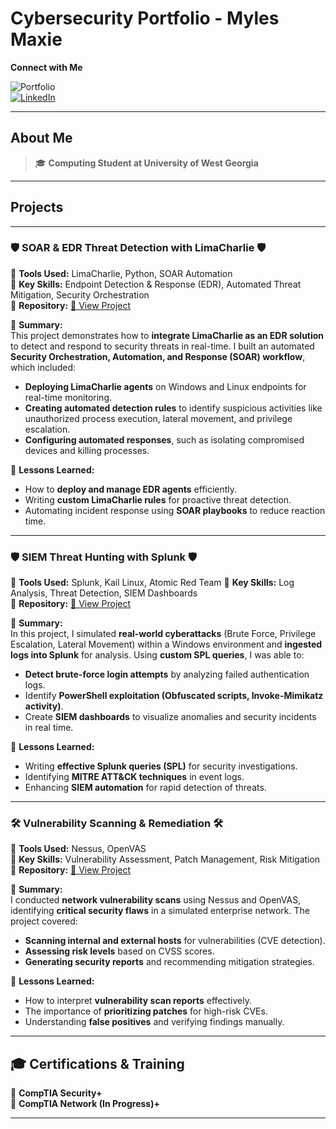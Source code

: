 # Cybersecurity Portfolio - Myles Maxie  
**Connect with Me** 

![Portfolio](https://img.shields.io/badge/Portfolio-Live-blue?style=flat-square&logo=github)  
[![LinkedIn](https://img.shields.io/badge/LinkedIn-Connect-blue?style=flat-square&logo=linkedin)](https://www.linkedin.com/in/milesmaxie/)


---

## About Me  

> 🎓 **Computing Student at University of West Georgia**   

---

## Projects  
---

### 🛡️ **SOAR & EDR Threat Detection with LimaCharlie**  🛡️
🔹 **Tools Used:** LimaCharlie, Python, SOAR Automation  
🔹 **Key Skills:** Endpoint Detection & Response (EDR), Automated Threat Mitigation, Security Orchestration  
🔹 **Repository:** [🔗 View Project](#)  

📝 **Summary:**  
This project demonstrates how to **integrate LimaCharlie as an EDR solution** to detect and respond to security threats in real-time. I built an automated **Security Orchestration, Automation, and Response (SOAR) workflow**, which included:  

- **Deploying LimaCharlie agents** on Windows and Linux endpoints for real-time monitoring.  
- **Creating automated detection rules** to identify suspicious activities like unauthorized process execution, lateral movement, and privilege escalation.  
- **Configuring automated responses**, such as isolating compromised devices and killing processes.

📌 **Lessons Learned:**  
- How to **deploy and manage EDR agents** efficiently.  
- Writing **custom LimaCharlie rules** for proactive threat detection.  
- Automating incident response using **SOAR playbooks** to reduce reaction time.  

---

### 🛡️ **SIEM Threat Hunting with Splunk**  🛡️
🔹 **Tools Used:** Splunk, Kail Linux, Atomic Red Team
🔹 **Key Skills:** Log Analysis, Threat Detection, SIEM Dashboards  
🔹 **Repository:** [🔗 View Project](#)  

📝 **Summary:**  
In this project, I simulated **real-world cyberattacks** (Brute Force, Privilege Escalation, Lateral Movement) within a Windows environment and **ingested logs into Splunk** for analysis. Using **custom SPL queries**, I was able to:  

- **Detect brute-force login attempts** by analyzing failed authentication logs.  
- Identify **PowerShell exploitation (Obfuscated scripts, Invoke-Mimikatz activity)**.  
- Create **SIEM dashboards** to visualize anomalies and security incidents in real time.  

📌 **Lessons Learned:**  
- Writing **effective Splunk queries (SPL)** for security investigations.  
- Identifying **MITRE ATT&CK techniques** in event logs.  
- Enhancing **SIEM automation** for rapid detection of threats.  

---

### 🛠️ **Vulnerability Scanning & Remediation**  🛠️
🔹 **Tools Used:** Nessus, OpenVAS  
🔹 **Key Skills:** Vulnerability Assessment, Patch Management, Risk Mitigation  
🔹 **Repository:** [🔗 View Project](#)  

📝 **Summary:**  
I conducted **network vulnerability scans** using Nessus and OpenVAS, identifying **critical security flaws** in a simulated enterprise network. The project covered:  

- **Scanning internal and external hosts** for vulnerabilities (CVE detection).  
- **Assessing risk levels** based on CVSS scores.  
- **Generating security reports** and recommending mitigation strategies.  

📌 **Lessons Learned:**  
- How to interpret **vulnerability scan reports** effectively.  
- The importance of **prioritizing patches** for high-risk CVEs.  
- Understanding **false positives** and verifying findings manually.  

---

## 🎓 **Certifications & Training**  

📌 **CompTIA Security+**  
📌 **CompTIA Network (In Progress)+**  

---

